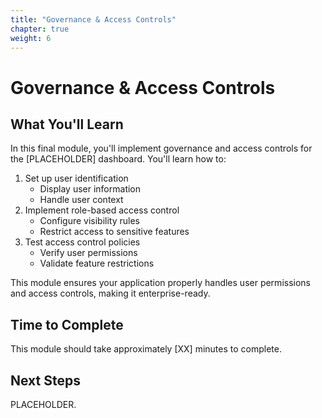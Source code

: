 ```yaml
---
title: "Governance & Access Controls"
chapter: true
weight: 6
---
```


# Governance & Access Controls

## What You'll Learn

In this final module, you'll implement governance and access controls for the [PLACEHOLDER] dashboard. You'll learn how to:

1. Set up user identification
   - Display user information
   - Handle user context
2. Implement role-based access control
   - Configure visibility rules
   - Restrict access to sensitive features
3. Test access control policies
   - Verify user permissions
   - Validate feature restrictions

This module ensures your application properly handles user permissions and access controls, making it enterprise-ready.

## Time to Complete
This module should take approximately [XX] minutes to complete.

## Next Steps

PLACEHOLDER.
